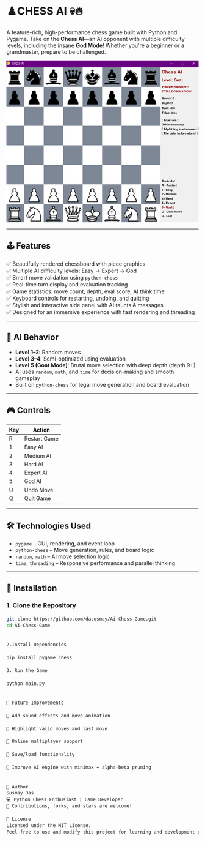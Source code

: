 # ♟️CHESS AI 💀🔥

A feature-rich, high-performance chess game built with Python and Pygame. Take on the **Chess AI**—an AI opponent with multiple difficulty levels, including the insane **God Mode**! Whether you're a beginner or a grandmaster, prepare to be challenged.

![Game Screenshot](./Screenshot.png)

---

## 🕹️ Features

✅ Beautifully rendered chessboard with piece graphics  
✅ Multiple AI difficulty levels: Easy → Expert → God  
✅ Smart move validation using `python-chess`  
✅ Real-time turn display and evaluation tracking  
✅ Game statistics: move count, depth, eval score, AI think time  
✅ Keyboard controls for restarting, undoing, and quitting  
✅ Stylish and interactive side panel with AI taunts & messages  
✅ Designed for an immersive experience with fast rendering and threading

---

## 🧠 AI Behavior

- **Level 1–2**: Random moves  
- **Level 3–4**: Semi-optimized using evaluation  
- **Level 5 (Goat Mode)**: Brutal move selection with deep depth (depth 9+)  
- AI uses `random`, `math`, and `time` for decision-making and smooth gameplay  
- Built on `python-chess` for legal move generation and board evaluation

---

## 🎮 Controls

| Key | Action               |
|-----|----------------------|
| R   | Restart Game         |
| 1   | Easy AI              |
| 2   | Medium AI            |
| 3   | Hard AI              |
| 4   | Expert AI            |
| 5   | God AI               |
| U   | Undo Move            |
| Q   | Quit Game            |

---

## 🛠️ Technologies Used

- `pygame` – GUI, rendering, and event loop  
- `python-chess` – Move generation, rules, and board logic  
- `random`, `math` – AI move selection logic  
- `time`, `threading` – Responsive performance and parallel thinking

---

## 🚀 Installation

### 1. Clone the Repository
```bash
git clone https://github.com/dasusmay/Ai-Chess-Game.git
cd Ai-Chess-Game


2.Install Dependencies

pip install pygame chess

3. Run the Game

python main.py


🧩 Future Improvements

🚀 Add sound effects and move animation

🚀 Highlight valid moves and last move

🚀 Online multiplayer support

🚀 Save/load functionality

🚀 Improve AI engine with minimax + alpha-beta pruning


👤 Author
Susmay Das
💻 Python Chess Enthusiast | Game Developer
🔗 Contributions, forks, and stars are welcome!

📄 License
Licensed under the MIT License.
Feel free to use and modify this project for learning and development purposes.
